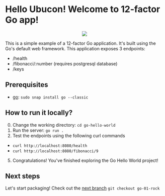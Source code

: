 # Hello Ubucon! Welcome to 12-factor Go app!

<p align="center">
    <img src="https://encrypted-tbn1.gstatic.com/images?q=tbn:ANd9GcR069DA1jDGVM8x3_8vpwJtjjyabv40qNkm7A5NTiJyRzIYPf38vO8SW4v7R4YcvekCdjCZ6smEpvMk6j3pHTK05QH8PSkP0Dy8IjA-Y-th">
</p>

This is a simple example of a 12-factor Go application. It's built using the Go's default web framework.
This application exposes 3 endpoints:
- /health
- /fibonacci/:number (requires postgresql database)
- /keys

## Prerequisites

- [go](https://go.dev/): `sudo snap install go --classic`

## How to run it locally?

0. Change the working directory: `cd go-hello-world`
1. Run the server: `go run .`
4. Test the endpoints using the following curl commands
  - `curl http://localhost:8080/health`
  - `curl http://localhost:8080/fibonacci/9`
5. Congratulations! You've finished exploring the Go Hello World project!

## Next steps

Let's start packaging! Check out the [next branch](https://github.com/yanksyoon/hello-ubucon/tree/go-01-rock) `git checkout go-01-rock`
